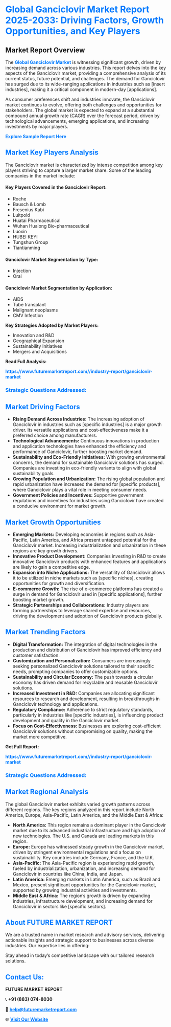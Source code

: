 <h1 style="color: #007BFF;">Global Ganciclovir Market Report 2025-2033: Driving Factors, Growth Opportunities, and Key Players</h1>

<section id="overview">
<h2>Market Report Overview</h2>
<p>The <a href="https://www.futuremarketreport.com//industry-report/ganciclovir-market" style="color: #007BFF; text-decoration: none;"><strong>Global Ganciclovir Market</strong></a> is witnessing significant growth, driven by increasing demand across various industries. This report delves into the key aspects of the Ganciclovir market, providing a comprehensive analysis of its current status, future potential, and challenges. The demand for Ganciclovir has surged due to its wide-ranging applications in industries such as [insert industries], making it a critical component in modern-day [applications].</p>
<p>As consumer preferences shift and industries innovate, the Ganciclovir market continues to evolve, offering both challenges and opportunities for stakeholders. The global market is expected to expand at a substantial compound annual growth rate (CAGR) over the forecast period, driven by technological advancements, emerging applications, and increasing investments by major players.</p>
</section>

<section id="overview">
<p><a href="https://www.futuremarketreport.com//request-sample/reportId=60234" style="color: #007BFF; text-decoration: none;"><strong>Explore Sample Report Here</strong></a></p>
</section>

<section id="key-players">
<h2 style="color: #007BFF;">Market Key Players Analysis</h2>
<p>The Ganciclovir market is characterized by intense competition among key players striving to capture a larger market share. Some of the leading companies in the market include:</p>
<h4>Key Players Covered in the Ganciclovir Report:</h4>
<ul><li>Roche</li><li>Bausch &amp; Lomb</li><li>Fresenius Kabi</li><li>Luitpold</li><li>Huatai Pharmaceutical</li><li>Wuhan Hualong Bio-pharmaceutical</li><li>Luoxin</li><li>HUBEI KEYI</li><li>Tungshun Group</li><li>Tiantianming</li></ul>
<h4>Ganciclovir Market Segmentation by Type:</h4>
<ul><li>Injection</li><li>Oral</li></ul>

<h4>Ganciclovir Market Segmentation by Application:</h4>
<ul><li>AIDS</li><li>Tube transplant</li><li>Malignant neoplasms</li><li>CMV Infection</li></ul>
<p><strong>Key Strategies Adopted by Market Players:</strong></p>
<ul>
<li>Innovation and R&D</li>
<li>Geographical Expansion</li>
<li>Sustainability Initiatives</li>
<li>Mergers and Acquisitions</li>
</ul>
</section>

<section>
<p><strong>Read Full Analysis: </strong></p><a href="https://www.futuremarketreport.com//industry-report/ganciclovir-market" style="color: #007BFF; text-decoration: none;"><strong>https://www.futuremarketreport.com//industry-report/ganciclovir-market</strong></a>
<h3 style="color: #007BFF;">Strategic Questions Addressed:</h3>
</section>

<section id="driving-factors">
<h2 style="color: #007BFF;">Market Driving Factors</h2>
<ul>
<li><strong>Rising Demand Across Industries:</strong> The increasing adoption of Ganciclovir in industries such as [specific industries] is a major growth driver. Its versatile applications and cost-effectiveness make it a preferred choice among manufacturers.</li>
<li><strong>Technological Advancements:</strong> Continuous innovations in production and application technologies have enhanced the efficiency and performance of Ganciclovir, further boosting market demand.</li>
<li><strong>Sustainability and Eco-Friendly Initiatives:</strong> With growing environmental concerns, the demand for sustainable Ganciclovir solutions has surged. Companies are investing in eco-friendly variants to align with global sustainability goals.</li>
<li><strong>Growing Population and Urbanization:</strong> The rising global population and rapid urbanization have increased the demand for [specific products], where Ganciclovir plays a vital role in meeting consumer needs.</li>
<li><strong>Government Policies and Incentives:</strong> Supportive government regulations and incentives for industries using Ganciclovir have created a conducive environment for market growth.</li>
</ul>
</section>

<section id="growth-opportunities">
<h2 style="color: #007BFF;">Market Growth Opportunities</h2>
<ul>
<li><strong>Emerging Markets:</strong> Developing economies in regions such as Asia-Pacific, Latin America, and Africa present untapped potential for the Ganciclovir market. Increasing industrialization and urbanization in these regions are key growth drivers.</li>
<li><strong>Innovative Product Development:</strong> Companies investing in R&D to create innovative Ganciclovir products with enhanced features and applications are likely to gain a competitive edge.</li>
<li><strong>Expansion into Niche Applications:</strong> The versatility of Ganciclovir allows it to be utilized in niche markets such as [specific niches], creating opportunities for growth and diversification.</li>
<li><strong>E-commerce Growth:</strong> The rise of e-commerce platforms has created a surge in demand for Ganciclovir used in [specific applications], further boosting market growth.</li>
<li><strong>Strategic Partnerships and Collaborations:</strong> Industry players are forming partnerships to leverage shared expertise and resources, driving the development and adoption of Ganciclovir products globally.</li>
</ul>
</section>

<section id="trending-factors">
<h2 style="color: #007BFF;">Market Trending Factors</h2>
<ul>
<li><strong>Digital Transformation:</strong> The integration of digital technologies in the production and distribution of Ganciclovir has improved efficiency and customer satisfaction.</li>
<li><strong>Customization and Personalization:</strong> Consumers are increasingly seeking personalized Ganciclovir solutions tailored to their specific needs, prompting companies to offer customizable options.</li>
<li><strong>Sustainability and Circular Economy:</strong> The push towards a circular economy has driven demand for recyclable and reusable Ganciclovir solutions.</li>
<li><strong>Increased Investment in R&D:</strong> Companies are allocating significant resources to research and development, resulting in breakthroughs in Ganciclovir technology and applications.</li>
<li><strong>Regulatory Compliance:</strong> Adherence to strict regulatory standards, particularly in industries like [specific industries], is influencing product development and quality in the Ganciclovir market.</li>
<li><strong>Focus on Cost-Effectiveness:</strong> Businesses are exploring cost-efficient Ganciclovir solutions without compromising on quality, making the market more competitive.</li>
</ul>
</section>

<section>
<p><strong>Get Full Report: </strong></p><a href="https://www.futuremarketreport.com//industry-report/ganciclovir-market" style="color: #007BFF; text-decoration: none;"><strong>https://www.futuremarketreport.com//industry-report/ganciclovir-market</strong></a>
<h3 style="color: #007BFF;">Strategic Questions Addressed:</h3>
</section>


<section id="regional-analysis">
<h2 style="color: #007BFF;">Market Regional Analysis</h2>
<p>The global Ganciclovir market exhibits varied growth patterns across different regions. The key regions analyzed in this report include North America, Europe, Asia-Pacific, Latin America, and the Middle East & Africa:</p>
<ul>
<li><strong>North America:</strong> This region remains a dominant player in the Ganciclovir market due to its advanced industrial infrastructure and high adoption of new technologies. The U.S. and Canada are leading markets in this region.</li>
<li><strong>Europe:</strong> Europe has witnessed steady growth in the Ganciclovir market, driven by stringent environmental regulations and a focus on sustainability. Key countries include Germany, France, and the U.K.</li>
<li><strong>Asia-Pacific:</strong> The Asia-Pacific region is experiencing rapid growth, fueled by industrialization, urbanization, and increasing demand for Ganciclovir in countries like China, India, and Japan.</li>
<li><strong>Latin America:</strong> Emerging markets in Latin America, such as Brazil and Mexico, present significant opportunities for the Ganciclovir market, supported by growing industrial activities and investments.</li>
<li><strong>Middle East & Africa:</strong> The region’s growth is driven by expanding industries, infrastructure development, and increasing demand for Ganciclovir in sectors like [specific sectors].</li>
</ul>
</section>

<footer>
<h2 style="color: #007BFF;">About FUTURE MARKET REPORT</h2>
<p>We are a trusted name in market research and advisory services, delivering actionable insights and strategic support to businesses across diverse industries. Our expertise lies in offering:</p>

<p>Stay ahead in today’s competitive landscape with our tailored research solutions.</p>

<h2 style="color: #007BFF;">Contact Us:</h2>
<p><strong>FUTURE MARKET REPORT</strong></p>
<p>📞 <strong>+91 (883) 074-8030</strong></p>
<p>📧 <strong><a href="mailto:help@futuremarketreport.com" style="color: #007BFF;">help@futuremarketreport.com</a></strong></p>
<p>🌐 <strong><a href="https://www.futuremarketreport.com/" style="color: #007BFF;">Visit Our Website</a></strong></p>
</footer>